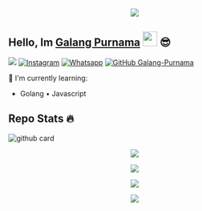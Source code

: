 <h1 align="center">
 <a href="https://git.io/typing-svg">
    <img src="https://readme-typing-svg.herokuapp.com?color=%2340A597&size=30&width=800&lines=Hello,+i'm+Galang+Purnama.+22+YO;i'am+a+web,mobile+and+bot+developer">
  </a>
</h1>

## Hello, Im [Galang Purnama](https://www.instagram.com/galangpurnama.my.id) <img src="https://github.com/TheDudeThatCode/TheDudeThatCode/blob/master/Assets/Hi.gif" width="29px"> :sunglasses:
[<img src="https://img.shields.io/website?up_message=galangpurnama.ezyro.com&url=http%3A%2F%2Fgalangpurnama.ezyro.com">](http://galangpurnama.ezyro.com/)
<a href="https://www.instagram.com/galangpurnama.my.id/" target="_blank"><img src="https://img.shields.io/badge/Instagram-%23E4405F.svg?&style=flat-square&logo=instagram&logoColor=white" alt="Instagram"></a>
<a href="https://wa.me/6281319859673" target="_blank"><img src="https://img.shields.io/badge/Whatsapp-%808080.svg?&style=flat-square&logo=Whatsapp&logoColor=white" alt="Whatsapp"></a>
[![GitHub Galang-Purnama](https://img.shields.io/github/followers/Galang-Purnama?label=follow&style=social)](https://github.com/Galang-Purnama)

:page_with_curl: I'm currently learning:
- Golang • Javascript

## Repo Stats 🔥
![github card](https://github-readme-stats.vercel.app/api/pin/?username=Galang-Purnama&repo=ChatGPT-Telegram&theme=highcontrast)


   <p align="center">
  <a href="https://github.com/Galang-Purnama"><img src="https://github-readme-stats.vercel.app/api?username=Galang-Purnama&theme=tokyonight&show_icons=true" /></a>
</p>

<p align="center">
  <a href="https://github.com/Galang-Purnama"><img src="https://github-readme-streak-stats.herokuapp.com?user=Galang-Purnama&theme=tokyonight&hide_border=false&properties=background&border=%239611C5FF" /><a>
</p>
  
<p align="center">
  <a href="https://github.com/Galang-Purnama"><img src="https://github-readme-stats.vercel.app/api/top-langs?username=Galang-Purnama&theme=tokyonight&layout=compact" /></a>
</p>
  
<p align="center">
  <a href="https://github.com/Galang-Purnama"><img src="https://github-profile-trophy.vercel.app/?username=Galang-Purnama&theme=radical&margin-w=20&no-bg=true&no-frame=false" /><a>
</p>